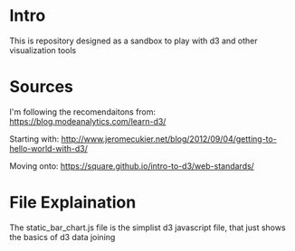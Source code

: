 # Intro

This is repository designed as a sandbox to play with d3 and other visualization tools

# Sources

I'm following the recomendaitons from:
https://blog.modeanalytics.com/learn-d3/

Starting with:
http://www.jeromecukier.net/blog/2012/09/04/getting-to-hello-world-with-d3/

Moving onto:
https://square.github.io/intro-to-d3/web-standards/

# File Explaination

The static_bar_chart.js file is the simplist d3 javascript file, that just shows the basics of d3 data joining

